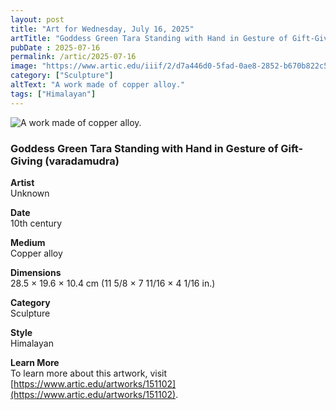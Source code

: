 ```yaml
---
layout: post
title: "Art for Wednesday, July 16, 2025"
artTitle: "Goddess Green Tara Standing with Hand in Gesture of Gift-Giving (varadamudra)"
pubDate : 2025-07-16
permalink: /artic/2025-07-16
image: "https://www.artic.edu/iiif/2/d7a446d0-5fad-0ae8-2852-b670b822c535/full/843,/0/default.jpg"
category: ["Sculpture"]
altText: "A work made of copper alloy."
tags: ["Himalayan"]
---
```

 
<img src='https://www.artic.edu/iiif/2/d7a446d0-5fad-0ae8-2852-b670b822c535/full/843,/0/default.jpg' alt='A work made of copper alloy.' style='border-radius=5px'> 
 
### Goddess Green Tara Standing with Hand in Gesture of Gift-Giving (varadamudra)
 
**Artist**<br>
Unknown
 
**Date**<br>
10th century
 
**Medium**<br>
Copper alloy
 
**Dimensions**<br>
28.5 × 19.6 × 10.4 cm (11 5/8 × 7 11/16 × 4 1/16 in.)
 
**Category**<br>
Sculpture
 
**Style**<br>
Himalayan
 
**Learn More**<br>
To learn more about this artwork, visit [https://www.artic.edu/artworks/151102](https://www.artic.edu/artworks/151102).